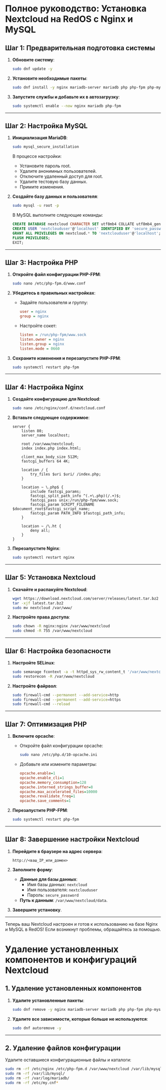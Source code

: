 # Полное руководство: Установка Nextcloud на RedOS с Nginx и MySQL

## Шаг 1: Предварительная подготовка системы

1. **Обновите систему**:
    ```bash
    sudo dnf update -y
    ```

2. **Установите необходимые пакеты**:
    ```bash
    sudo dnf install -y nginx mariadb-server mariadb php php-fpm php-mysqlnd php-xml php-gd php-mbstring php-intl php-curl php-zip wget policycoreutils-python-utils
    ```

3. **Запустите службы и добавьте их в автозагрузку**:
    ```bash
    sudo systemctl enable --now nginx mariadb php-fpm
    ```

---

## Шаг 2: Настройка MySQL

1. **Инициализация MariaDB**:
    ```bash
    sudo mysql_secure_installation
    ```
    В процессе настройки:
    - Установите пароль root.
    - Удалите анонимных пользователей.
    - Отключите удаленный доступ для root.
    - Удалите тестовую базу данных.
    - Примите изменения.

2. **Создайте базу данных и пользователя**:
    ```bash
    sudo mysql -u root -p
    ```

    В MySQL выполните следующие команды:
    ```sql
    CREATE DATABASE nextcloud CHARACTER SET utf8mb4 COLLATE utf8mb4_general_ci;
    CREATE USER 'nextclouduser'@'localhost' IDENTIFIED BY 'secure_password';
    GRANT ALL PRIVILEGES ON nextcloud.* TO 'nextclouduser'@'localhost';
    FLUSH PRIVILEGES;
    EXIT;
    ```

---

## Шаг 3: Настройка PHP

1. **Откройте файл конфигурации PHP-FPM**:
    ```bash
    sudo nano /etc/php-fpm.d/www.conf
    ```

2. **Убедитесь в правильных настройках**:
    - Задайте пользователя и группу:
        ```ini
        user = nginx
        group = nginx
        ```
    - Настройте сокет:
        ```ini
        listen = /run/php-fpm/www.sock
        listen.owner = nginx
        listen.group = nginx
        listen.mode = 0660
        ```

3. **Сохраните изменения и перезапустите PHP-FPM**:
    ```bash
    sudo systemctl restart php-fpm
    ```

---

## Шаг 4: Настройка Nginx

1. **Создайте конфигурацию для Nextcloud**:
    ```bash
    sudo nano /etc/nginx/conf.d/nextcloud.conf
    ```

2. **Вставьте следующее содержимое**:
    ```nginx
    server {
        listen 80;
        server_name localhost;

        root /var/www/nextcloud;
        index index.php index.html;

        client_max_body_size 512M;
        fastcgi_buffers 64 4K;

        location / {
            try_files $uri $uri/ /index.php;
        }

        location ~ \.php$ {
            include fastcgi_params;
            fastcgi_split_path_info ^(.+\.php)(/.+)$;
            fastcgi_pass unix:/run/php-fpm/www.sock;
            fastcgi_param SCRIPT_FILENAME $document_root$fastcgi_script_name;
            fastcgi_param PATH_INFO $fastcgi_path_info;
        }

        location ~ /\.ht {
            deny all;
        }
    }
    ```

3. **Перезапустите Nginx**:
    ```bash
    sudo systemctl restart nginx
    ```

---

## Шаг 5: Установка Nextcloud

1. **Скачайте и распакуйте Nextcloud**:
    ```bash
    wget https://download.nextcloud.com/server/releases/latest.tar.bz2
    tar -xjf latest.tar.bz2
    sudo mv nextcloud /var/www/
    ```

2. **Настройте права доступа**:
    ```bash
    sudo chown -R nginx:nginx /var/www/nextcloud
    sudo chmod -R 755 /var/www/nextcloud
    ```

---

## Шаг 6: Настройка безопасности

1. **Настройте SELinux**:
    ```bash
    sudo semanage fcontext -a -t httpd_sys_rw_content_t '/var/www/nextcloud(/.*)?'
    sudo restorecon -R /var/www/nextcloud
    ```

2. **Настройте файрвол**:
    ```bash
    sudo firewall-cmd --permanent --add-service=http
    sudo firewall-cmd --permanent --add-service=https
    sudo firewall-cmd --reload
    ```

---

## Шаг 7: Оптимизация PHP

1. **Включите opcache**:
    - Откройте файл конфигурации opcache:
        ```bash
        sudo nano /etc/php.d/10-opcache.ini
        ```
    - Добавьте или измените параметры:
        ```ini
        opcache.enable=1
        opcache.enable_cli=1
        opcache.memory_consumption=128
        opcache.interned_strings_buffer=8
        opcache.max_accelerated_files=10000
        opcache.revalidate_freq=1
        opcache.save_comments=1
        ```

2. **Перезапустите PHP-FPM**:
    ```bash
    sudo systemctl restart php-fpm
    ```

---

## Шаг 8: Завершение настройки Nextcloud

1. **Перейдите в браузере на адрес сервера**:
    ```
    http://<ваш_IP_или_домен>
    ```

2. **Заполните форму**:
    - **Данные для базы данных**:
        - Имя базы данных: `nextcloud`
        - Имя пользователя: `nextclouduser`
        - Пароль: `secure_password`
    - **Путь к данным**: `/var/www/nextcloud/data`.

3. **Завершите установку**.

---

Теперь ваш Nextcloud настроен и готов к использованию на базе Nginx и MySQL в RedOS! Если возникнут проблемы, обращайтесь за помощью.


# Удаление установленных компонентов и конфигураций Nextcloud

## 1. Удаление установленных компонентов

1. **Удалите установленные пакеты**:
    ```bash
    sudo dnf remove -y nginx mariadb-server mariadb php php-fpm php-mysqlnd php-xml php-gd php-mbstring php-intl php-curl php-zip
    ```

2. **Удалите все зависимости, которые больше не используются**:
    ```bash
    sudo dnf autoremove -y
    ```

---

## 2. Удаление файлов конфигурации

Удалите оставшиеся конфигурационные файлы и каталоги:
```bash
sudo rm -rf /etc/nginx /etc/php-fpm.d /var/www/nextcloud /var/lib/mysql
sudo rm -rf /var/lib/mysql/
sudo rm -rf /var/log/mariadb/
sudo rm -rf /etc/my.cnf*
 ```
